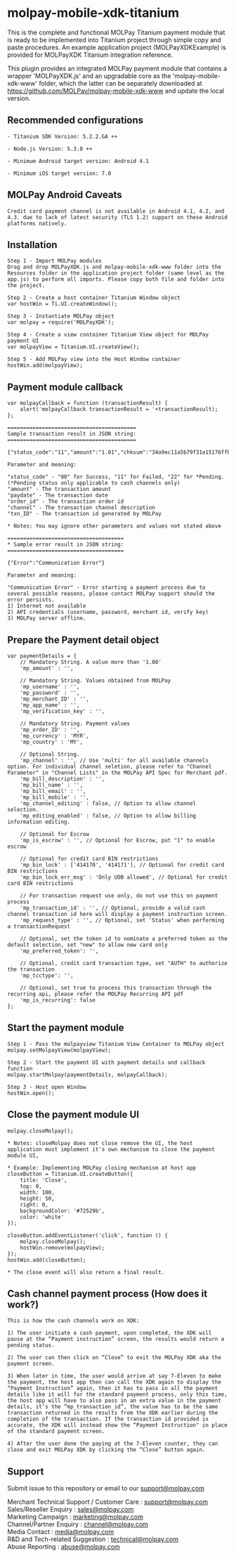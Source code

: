 <!--
# license: Copyright © 2011-2016 MOLPay Sdn Bhd. All Rights Reserved. 
-->

# molpay-mobile-xdk-titanium

This is the complete and functional MOLPay Titanium payment module that is ready to be implemented into Titanium project through simple copy and paste procedures. An example application project (MOLPayXDKExample) is provided for MOLPayXDK Titanium integration reference.

This plugin provides an integrated MOLPay payment module that contains a wrapper 'MOLPayXDK.js' and an upgradable core as the 'molpay-mobile-xdk-www' folder, which the latter can be separately downloaded at https://github.com/MOLPay/molpay-mobile-xdk-www and update the local version.

## Recommended configurations

    - Titanium SDK Version: 5.2.2.GA ++
    
    - Node.js Version: 5.3.0 ++
    
    - Minimum Android target version: Android 4.1
    
    - Minimum iOS target version: 7.0

## MOLPay Android Caveats

    Credit card payment channel is not available in Android 4.1, 4.2, and 4.3. due to lack of latest security (TLS 1.2) support on these Android platforms natively.

## Installation

    Step 1 - Import MOLPay modules
    Drag and drop MOLPayXDK.js and molpay-mobile-xdk-www folder into the Resources folder in the application project folder (same level as the app.js) to perform all imports. Please copy both file and folder into the project.
    
    Step 2 - Create a host container Titanium Window object
    var hostWin = Ti.UI.createWindow();
    
    Step 3 - Instantiate MOLPay object
    var molpay = require('MOLPayXDK');
    
    Step 4 - Create a view container Titanium View object for MOLPay payment UI
    var molpayView = Titanium.UI.createView();
    
    Step 5 - Add MOLPay view into the Host Window container
    hostWin.add(molpayView);

## Payment module callback

    var molpayCallback = function (transactionResult) {
        alert('molpayCallback transactionResult = '+transactionResult);
    };
    
    =========================================
    Sample transaction result in JSON string:
    =========================================
    
    {"status_code":"11","amount":"1.01","chksum":"34a9ec11a5b79f31a15176ffbcac76cd","pInstruction":0,"msgType":"C6","paydate":1459240430,"order_id":"3q3rux7dj","err_desc":"","channel":"Credit","app_code":"439187","txn_ID":"6936766"}
    
    Parameter and meaning:
    
    "status_code" - "00" for Success, "11" for Failed, "22" for *Pending. 
    (*Pending status only applicable to cash channels only)
    "amount" - The transaction amount
    "paydate" - The transaction date
    "order_id" - The transaction order id
    "channel" - The transaction channel description
    "txn_ID" - The transaction id generated by MOLPay
    
    * Notes: You may ignore other parameters and values not stated above
    
    =====================================
    * Sample error result in JSON string:
    =====================================
    
    {"Error":"Communication Error"}
    
    Parameter and meaning:
    
    "Communication Error" - Error starting a payment process due to several possible reasons, please contact MOLPay support should the error persists.
    1) Internet not available
    2) API credentials (username, password, merchant id, verify key)
    3) MOLPay server offline.

## Prepare the Payment detail object

    var paymentDetails = {
        // Mandatory String. A value more than '1.00'
        'mp_amount' : '',
    
        // Mandatory String. Values obtained from MOLPay
        'mp_username' : '',
        'mp_password' : '',
        'mp_merchant_ID' : '',
        'mp_app_name' : '',
        'mp_verification_key' : '',  
    
        // Mandatory String. Payment values
        'mp_order_ID' : '', 
        'mp_currency' : 'MYR',
        'mp_country' : 'MY',  
            
        // Optional String.
        'mp_channel' : '', // Use 'multi' for all available channels option. For individual channel seletion, please refer to "Channel Parameter" in "Channel Lists" in the MOLPay API Spec for Merchant pdf. 
        'mp_bill_description' : '',
        'mp_bill_name' : '',
        'mp_bill_email' : '',
        'mp_bill_mobile' : '',
        'mp_channel_editing' : false, // Option to allow channel selection.
        'mp_editing_enabled' : false, // Option to allow billing information editing.
            
        // Optional for Escrow
        'mp_is_escrow' : '', // Optional for Escrow, put "1" to enable escrow
    
        // Optional for credit card BIN restrictions
        'mp_bin_lock' : ['414170', '414171'], // Optional for credit card BIN restrictions
        'mp_bin_lock_err_msg' : 'Only UOB allowed', // Optional for credit card BIN restrictions
            
        // For transaction request use only, do not use this on payment process
        'mp_transaction_id' : '', // Optional, provide a valid cash channel transaction id here will display a payment instruction screen.
        'mp_request_type' : '', // Optional, set 'Status' when performing a transactionRequest
    
        // Optional, set the token id to nominate a preferred token as the default selection, set "new" to allow new card only
        'mp_preferred_token': '',
    
        // Optional, credit card transaction type, set "AUTH" to authorize the transaction
        'mp_tcctype': '',
    
        // Optional, set true to process this transaction through the recurring api, please refer the MOLPay Recurring API pdf 
        'mp_is_recurring': false
    };

## Start the payment module

    Step 1 - Pass the molpayview Titanium View Container to MOLPay object
    molpay.setMolpayView(molpayView);
    
    Step 2 - Start the payment UI with payment details and callback function
    molpay.startMolpay(paymentDetails, molpayCallback);
    
    Step 3 - Host open Window
    hostWin.open();

## Close the payment module UI

    molpay.closeMolpay();
    
    * Notes: closeMolpay does not close remove the UI, the host application must implement it's own mechanism to close the payment module UI, 
    
    * Example: Implementing MOLPay closing mechanism at host app
    closeButton = Titanium.UI.createButton({
        title: 'Close',
        top: 0,
        width: 100,
        height: 50,
        right: 0,
        backgroundColor: '#72529b',
        color: 'white'
    });
    
    closeButton.addEventListener('click', function () {
        molpay.closeMolpay();
        hostWin.remove(molpayView);
    });
    hostWin.add(closeButton);
    
    * The close event will also return a final result.

## Cash channel payment process (How does it work?)

    This is how the cash channels work on XDK:
    
    1) The user initiate a cash payment, upon completed, the XDK will pause at the “Payment instruction” screen, the results would return a pending status.
    
    2) The user can then click on “Close” to exit the MOLPay XDK aka the payment screen.
    
    3) When later in time, the user would arrive at say 7-Eleven to make the payment, the host app then can call the XDK again to display the “Payment Instruction” again, then it has to pass in all the payment details like it will for the standard payment process, only this time, the host app will have to also pass in an extra value in the payment details, it’s the “mp_transaction_id”, the value has to be the same transaction returned in the results from the XDK earlier during the completion of the transaction. If the transaction id provided is accurate, the XDK will instead show the “Payment Instruction" in place of the standard payment screen.
    
    4) After the user done the paying at the 7-Eleven counter, they can close and exit MOLPay XDK by clicking the “Close” button again.

## Support

Submit issue to this repository or email to our support@molpay.com

Merchant Technical Support / Customer Care : support@molpay.com<br>
Sales/Reseller Enquiry : sales@molpay.com<br>
Marketing Campaign : marketing@molpay.com<br>
Channel/Partner Enquiry : channel@molpay.com<br>
Media Contact : media@molpay.com<br>
R&D and Tech-related Suggestion : technical@molpay.com<br>
Abuse Reporting : abuse@molpay.com